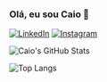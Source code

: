 ### Olá, eu sou Caio 👋
 
 [![LinkedIn](https://img.shields.io/badge/LinkedIn-0077B5?style=for-the-badge&logo=linkedin&logoColor=white
 )](https://www.linkedin.com/in/caio-cesar-2048a1244/)
 [![Instagram](https://img.shields.io/badge/Instagram-E4405F?style=for-the-badge&logo=instagram&logoColor=white)](https://www.instagram.com/caaaioxl/)
 
 ![Caio's GitHub Stats](https://github-readme-stats.vercel.app/api?username=caiooozs&show_icons=true&theme=dracula)
 
 ![Top Langs](https://github-readme-stats.vercel.app/api/top-langs/?username=caiooozs&layout=compact)
